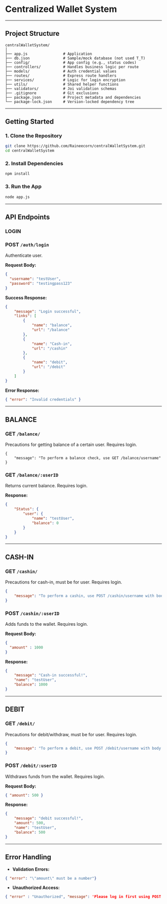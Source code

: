 # Centralized Wallet System
---

## Project Structure

```
centralWalletSystem/
│
├── app.js                # Application
├── db.json               # Sample/mock database (not used T_T)
├── config/               # App config (e.g., status codes)
├── controllers/          # Handles business logic per route
├── models/               # Auth credential values
├── routes/               # Express route handlers
├── services/             # Logic for login encryption
├── utils/                # Shared helper functions
├── validators/           # Joi validation schemas
├── .gitignore            # Git exclusions
├── package.json          # Project metadata and dependencies
└── package-lock.json     # Version-locked dependency tree
```
---

## Getting Started

### 1. Clone the Repository

```bash
git clone https://github.com/Raineecorn/centralWalletSystem.git
cd centralWalletSystem
```

### 2. Install Dependencies

```bash
npm install
```

### 3. Run the App

```bash
node app.js
```

---

## API Endpoints

### LOGIN

### POST `/auth/login`

Authenticate user.

**Request Body:**
```json
{
  "username": "testUser",
  "password": "testingpass123"
}
```

**Success Response:**
```json
{
    "message": "Login successful",
    "links": [
        {
            "name": "balance",
            "url": "/balance"
        },
        {
            "name": "Cash-in",
            "url": "/cashin"
        },
        {
            "name": "debit",
            "url": "/debit"
        }
    ]
}
```

**Error Response:**
```json
{ "error": "Invalid credentials" }
```

---
## BALANCE 

### GET `/balance/`

Precautions for getting balance of a certain user. Requires login.
```
{
    "message": "To perform a balance check, use GET /balance/username"
}
```


### GET `/balance/:userID`

Returns current balance. Requires login.

**Response:**
```json
{
    "Status": {
        "user": {
            "name": "testUser",
            "balance": 0
        }
    }
}
```

---
## CASH-IN

### GET `/cashin/`

Precautions for cash-in, must be for user. Requires login.
```json
{
    "message": "To perform a cashin, use POST /cashin/username with body: { \"amount\": number }"
}
```

### POST `/cashin/:userID`

Adds funds to the wallet. Requires login.

**Request Body:**
```json
{
  "amount" : 1000
}
```

**Response:**
```json
{
    "message": "Cash-in successful!",
    "name": "testUser",
    "balance": 1000
}
```

---

## DEBIT 

### GET `/debit/`

Precautions for debit/withdraw, must be for user. Requires login.
```json
{
    "message": "To perform a debit, use POST /debit/username with body: { \"amount\": number }"
}
```

### POST `/debit/:userID`

Withdraws funds from the wallet. Requires login.

**Request Body:**
```json
{ "amount": 500 }
```

**Response:**
```json
{
    "message": "debit successful!",
    "amount": 500,
    "name": "testUser",
    "balance": 500
}
```

---

## Error Handling

- **Validation Errors:**
```json
{ "error": "\"amount\" must be a number"}
```

- **Unauthorized Access:**
```json
{ "error" : "Unauthorized", "message": 'Please log in first using POST /auth/login with body: { "username": "user_name", "password": "user_password" }', }
```

